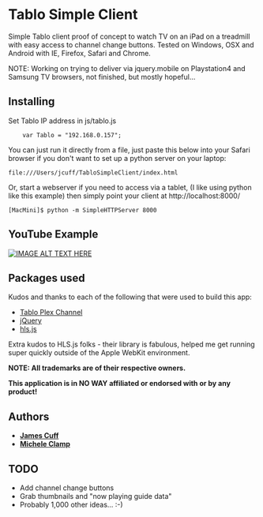 
# Tablo Simple Client

Simple Tablo client proof of concept to watch TV on an iPad on a treadmill with easy access to channel change buttons.  Tested on Windows, OSX and Android with IE, Firefox, Safari and Chrome.  

NOTE: Working on trying to deliver via jquery.mobile on Playstation4 and Samsung TV browsers, not finished, but mostly hopeful...


## Installing


Set Tablo IP address in js/tablo.js

````
    var Tablo = "192.168.0.157";
````

You can just run it directly from a file, just paste this below into your Safari browser if you don't want to set up a python server on your laptop:

```
file:///Users/jcuff/TabloSimpleClient/index.html
```


Or, start a webserver if you need to access via a tablet, (I like using python like this example) then simply point your client at http://localhost:8000/

```
[MacMini]$ python -m SimpleHTTPServer 8000
```


## YouTube Example

[![IMAGE ALT TEXT HERE](https://img.youtube.com/vi/NgzoxGgqtv4/0.jpg)](https://www.youtube.com/watch?v=NgzoxGgqtv4)


## Packages used

Kudos and thanks to each of the following that were used to build this app:

* [Tablo Plex Channel](https://github.com/plexinc-plugins/Tablo.bundle)
* [jQuery](http://jquery.com/download/)
* [hls.js](https://github.com/video-dev/hls.js/)

Extra kudos to HLS.js folks - their library is fabulous, helped me get running super quickly outside of the Apple WebKit environment.

**NOTE:  All trademarks are of their respective owners.**  

**This application is in NO WAY affiliated or endorsed with or by any product!**

## Authors

* **[James Cuff](http://twitter.com/jamesdotcuff)**
* **[Michele Clamp](http://twitter.com/micheleclamp)**

## TODO

* Add channel change buttons
* Grab thumbnails and "now playing guide data"
* Probably 1,000 other ideas... :-)
